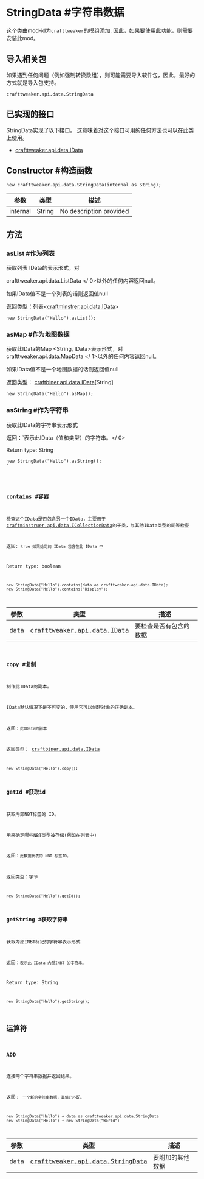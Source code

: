 # StringData #字符串数据



这个类由mod-id为`crafttweaker`的模组添加. 因此，如果要使用此功能，则需要安装此mod。

## 导入相关包
如果遇到任何问题（例如强制转换数组），则可能需要导入软件包，因此，最好的方式就是导入包支持。
```zenscript
crafttweaker.api.data.StringData
```

## 已实现的接口
StringData实现了以下接口。 这意味着对这个接口可用的任何方法也可以在此类上使用。
- [crafttweaker.api.data.IData](/vanilla/api/data/IData)

## Constructor #构造函数
```zenscript
new crafttweaker.api.data.StringData(internal as String);
```
| 参数       | 类型     | 描述                      |
| -------- | ------ | ----------------------- |
| internal | String | No description provided |



## 方法
### asList #作为列表

获取列表<IData> IData的表示形式，对

 crafttweaker.api.data.ListData </ 0>以外的任何内容返回null。</p> 

如果IData值不是一个列表的话则返回值null

返回类型：列表&lt;[craftminstrer.api.data.IData](/vanilla/api/data/IData)&gt;



```zenscript
new StringData("Hello").asList();
```




### asMap #作为地图数据

获取此IData的Map <String, IData>表示形式，对 crafttweaker.api.data.MapData </ 1>以外的任何内容返回null。</p> 

如果IData值不是一个地图数据的话则返回值null

返回类型： [craftbiner.api.data.IData](/vanilla/api/data/IData)[String]



```zenscript
new StringData("Hello").asMap();
```




### asString #作为字符串

获取此IData的字符串表示形式

返回：`表示此IData（值和类型）的字符串。</ 0></p>

<p spaces-before="0">Return type: String</p>

<pre><code class="zenscript">new StringData("Hello").asString();
`</pre> 



### contains #容器

检查这个IData是否包含另一个IData，主要用于[craftminstruer.api.data.ICollectionData](/vanilla/api/data/ICollectionData)的子类，与其他IData类型的同等检查

返回: `true 如果给定的 IData 包含在此 IData 中`

Return type: boolean



```zenscript
new StringData("Hello").contains(data as crafttweaker.api.data.IData);
new StringData("Hello").contains("Display");
```


| 参数   | 类型                                                     | 描述          |
| ---- | ------------------------------------------------------ | ----------- |
| data | [crafttweaker.api.data.IData](/vanilla/api/data/IData) | 要检查是否有包含的数据 |





### copy #复制

制作此IData的副本。

IData默认情况下是不可变的，使用它可以创建对象的正确副本。

返回：`此IData的副本`

返回类型： [craftbiner.api.data.IData](/vanilla/api/data/IData)



```zenscript
new StringData("Hello").copy();
```




### getId #获取id 

获取内部NBT标签的 ID。

用来确定哪些NBT类型被存储(例如在列表中)

返回：`此数据代表的 NBT 标签ID。`

返回类型：字节



```zenscript
new StringData("Hello").getId();
```




### getString #获取字符串

获取内部INBT标记的字符串表示形式

返回：`表示此 IData 内部INBT 的字符串。`

Return type: String



```zenscript
new StringData("Hello").getString();
```





## 运算符


### ADD

连接两个字符串数据并返回结果。

返回： `一个新的字符串数据，其值已匹配。`



```zenscript
new StringData("Hello") + data as crafttweaker.api.data.StringData
new StringData("Hello") + new StringData("World")
```


| 参数   | 类型                                                               | 描述       |
| ---- | ---------------------------------------------------------------- | -------- |
| data | [crafttweaker.api.data.StringData](/vanilla/api/data/StringData) | 要附加的其他数据 |

